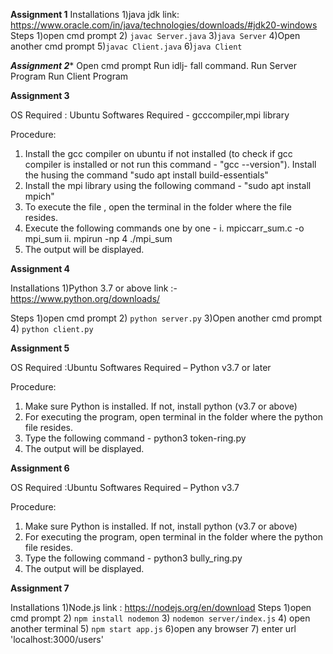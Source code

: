 **********Assignment 1**********
Installations
1)java jdk
link: https://www.oracle.com/in/java/technologies/downloads/#jdk20-windows
Steps
1)open cmd prompt 
2) `javac Server.java`
3)`java Server`
4)Open another cmd prompt 
5)`javac Client.java`
6)`java Client`


*********Assignment 2**********
Open cmd prompt
Run idlj- fall command.
Run Server Program
Run Client Program 



**********Assignment 3**********

OS Required : Ubuntu
Softwares Required - gcccompiler,mpi library

Procedure:
1. Install the gcc compiler on ubuntu if not installed (to check if gcc compiler is installed or not run this command - "gcc --version"). Install the husing the command 
	"sudo apt install build-essentials"
2. Install the mpi library using the following command - "sudo apt install mpich"
3. To execute the file , open the terminal in the folder where the file resides. 
4. Execute the following commands one by one - 
	i. mpiccarr_sum.c -o mpi_sum
	ii. mpirun -np 4 ./mpi_sum
5. The output will be displayed.

**********Assignment 4**********

Installations
1)Python 3.7 or above
link :- https://www.python.org/downloads/

Steps
1)open cmd prompt
2) `python server.py`
3)Open another cmd prompt 
4) `python client.py`


**********Assignment 5**********

OS Required :Ubuntu
Softwares Required – Python v3.7 or later

Procedure:
1. Make sure Python is installed. If not, install python (v3.7 or above)
2. For executing the program, open terminal in the folder where the python file resides.
3. Type the following command - 
	python3 token-ring.py
4. The output will be displayed.

**********Assignment 6**********

OS Required :Ubuntu
Softwares Required – Python v3.7

Procedure:
1. Make sure Python is installed. If not, install python (v3.7 or above)
2. For executing the program, open terminal in the folder where the python file resides.
3. Type the following command - 
	python3 bully_ring.py
4. The output will be displayed.

**********Assignment 7**********

Installations
1)Node.js
link : https://nodejs.org/en/download
Steps
1)open cmd prompt
2) `npm install nodemon`
3) `nodemon server/index.js`
4) open another terminal 
5) `npm start app.js`
6)open any browser
7) 
enter url 'localhost:3000/users'
